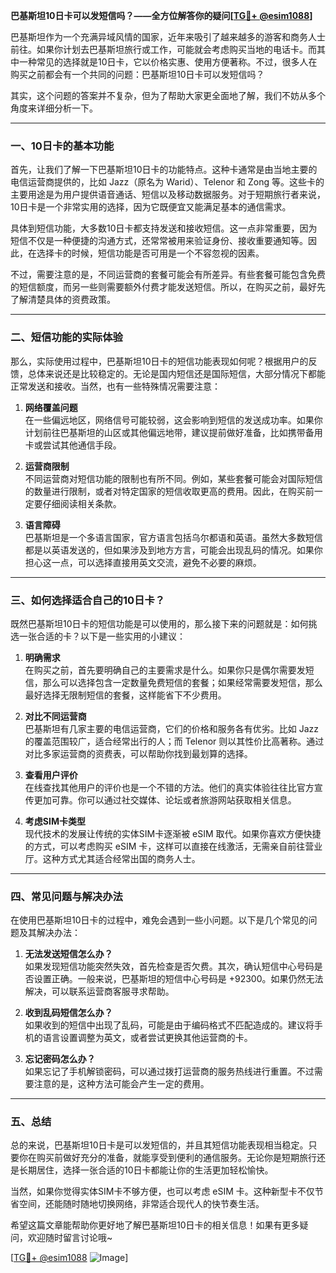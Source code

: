 **巴基斯坦10日卡可以发短信吗？——全方位解答你的疑问[[TG💪+ @esim1088](https://t.me/s/esim1088)]**

巴基斯坦作为一个充满异域风情的国家，近年来吸引了越来越多的游客和商务人士前往。如果你计划去巴基斯坦旅行或工作，可能就会考虑购买当地的电话卡。而其中一种常见的选择就是10日卡，它以价格实惠、使用方便著称。不过，很多人在购买之前都会有一个共同的问题：巴基斯坦10日卡可以发短信吗？

其实，这个问题的答案并不复杂，但为了帮助大家更全面地了解，我们不妨从多个角度来详细分析一下。

---

### **一、10日卡的基本功能**

首先，让我们了解一下巴基斯坦10日卡的功能特点。这种卡通常是由当地主要的电信运营商提供的，比如 Jazz（原名为 Warid）、Telenor 和 Zong 等。这些卡的主要用途是为用户提供语音通话、短信以及移动数据服务。对于短期旅行者来说，10日卡是一个非常实用的选择，因为它既便宜又能满足基本的通信需求。

具体到短信功能，大多数10日卡都支持发送和接收短信。这一点非常重要，因为短信不仅是一种便捷的沟通方式，还常常被用来验证身份、接收重要通知等。因此，在选择卡的时候，短信功能是否可用是一个不容忽视的因素。

不过，需要注意的是，不同运营商的套餐可能会有所差异。有些套餐可能包含免费的短信额度，而另一些则需要额外付费才能发送短信。所以，在购买之前，最好先了解清楚具体的资费政策。

---

### **二、短信功能的实际体验**

那么，实际使用过程中，巴基斯坦10日卡的短信功能表现如何呢？根据用户的反馈，总体来说还是比较稳定的。无论是国内短信还是国际短信，大部分情况下都能正常发送和接收。当然，也有一些特殊情况需要注意：

1. **网络覆盖问题**  
   在一些偏远地区，网络信号可能较弱，这会影响到短信的发送成功率。如果你计划前往巴基斯坦的山区或其他偏远地带，建议提前做好准备，比如携带备用卡或尝试其他通信手段。

2. **运营商限制**  
   不同运营商对短信功能的限制也有所不同。例如，某些套餐可能会对国际短信的数量进行限制，或者对特定国家的短信收取更高的费用。因此，在购买前一定要仔细阅读相关条款。

3. **语言障碍**  
   巴基斯坦是一个多语言国家，官方语言包括乌尔都语和英语。虽然大多数短信都是以英语发送的，但如果涉及到地方方言，可能会出现乱码的情况。如果你担心这一点，可以选择直接用英文交流，避免不必要的麻烦。

---

### **三、如何选择适合自己的10日卡？**

既然巴基斯坦10日卡的短信功能是可以使用的，那么接下来的问题就是：如何挑选一张合适的卡？以下是一些实用的小建议：

1. **明确需求**  
   在购买之前，首先要明确自己的主要需求是什么。如果你只是偶尔需要发短信，那么可以选择包含一定数量免费短信的套餐；如果经常需要发短信，那么最好选择无限制短信的套餐，这样能省下不少费用。

2. **对比不同运营商**  
   巴基斯坦有几家主要的电信运营商，它们的价格和服务各有优劣。比如 Jazz 的覆盖范围较广，适合经常出行的人；而 Telenor 则以其性价比高著称。通过对比多家运营商的资费表，可以帮助你找到最划算的选择。

3. **查看用户评价**  
   在线查找其他用户的评价也是一个不错的方法。他们的真实体验往往比官方宣传更加可靠。你可以通过社交媒体、论坛或者旅游网站获取相关信息。

4. **考虑SIM卡类型**  
   现代技术的发展让传统的实体SIM卡逐渐被 eSIM 取代。如果你喜欢方便快捷的方式，可以考虑购买 eSIM 卡，这样可以直接在线激活，无需亲自前往营业厅。这种方式尤其适合经常出国的商务人士。

---

### **四、常见问题与解决办法**

在使用巴基斯坦10日卡的过程中，难免会遇到一些小问题。以下是几个常见的问题及其解决办法：

1. **无法发送短信怎么办？**  
   如果发现短信功能突然失效，首先检查是否欠费。其次，确认短信中心号码是否设置正确。一般来说，巴基斯坦的短信中心号码是 +92300。如果仍然无法解决，可以联系运营商客服寻求帮助。

2. **收到乱码短信怎么办？**  
   如果收到的短信中出现了乱码，可能是由于编码格式不匹配造成的。建议将手机的语言设置调整为英文，或者尝试更换其他运营商的卡。

3. **忘记密码怎么办？**  
   如果忘记了手机解锁密码，可以通过拨打运营商的服务热线进行重置。不过需要注意的是，这种方法可能会产生一定的费用。

---

### **五、总结**

总的来说，巴基斯坦10日卡是可以发短信的，并且其短信功能表现相当稳定。只要你在购买前做好充分的准备，就能享受到便利的通信服务。无论你是短期旅行还是长期居住，选择一张合适的10日卡都能让你的生活更加轻松愉快。

当然，如果你觉得实体SIM卡不够方便，也可以考虑 eSIM 卡。这种新型卡不仅节省空间，还能随时随地切换网络，非常适合现代人的快节奏生活。

希望这篇文章能帮助你更好地了解巴基斯坦10日卡的相关信息！如果有更多疑问，欢迎随时留言讨论哦~

[[TG💪+ @esim1088](https://t.me/s/esim1088) ![Image](https://i.postimg.cc/4NQfJmqS/Snipaste-2025-05-13-00-14-12.png)]